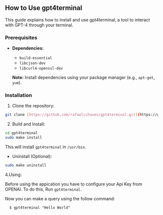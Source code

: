 
## How to Use gpt4terminal

This guide explains how to install and use gpt4terminal, a tool to interact with GPT-4 through your terminal.

### Prerequisites

* **Dependencies:**
    * `build-essential`
    * `libcjson-dev` 
    * `libcurl4-openssl-dev` 

    **Note:** Install dependencies using your package manager (e.g., `apt-get`, `yum`).

### Installation

1. Clone the repository:

```bash
git clone [https://github.com/rafaelcchaves/gpt4terminal.git](https://github.com/rafaelcchaves/gpt4terminal.git)
```

2. Build and Install:

```bash
cd gpt4terminal
sudo make install
```

This will  install `gpt4terminal` in `/usr/bin`. 

* Uninstall (Optional):

```bash
sudo make uninstall
```

4.Using:

Before using the appication you have to configure your Api Key from OPENAI. To do this, Run `gpt4terminal`.

Now you can make a query using the follow command:

```
  $ gpt4terminal "Hello World"
```
